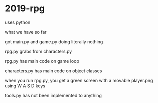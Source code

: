 # 2019-rpg
uses python

what we have so far

got main.py and game.py doing literally nothing

rpg.py grabs from characters.py

rpg.py has main code on game loop

characters.py has main code on object classes

when you run rpg.py, you get a green screen with a movable player.png using W A S D keys

tools.py has not been implemented to anything
